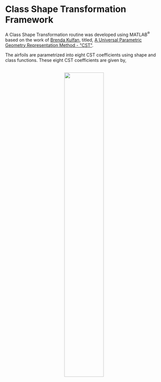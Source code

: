 # Class Shape Transformation Framework
<p align="justify">
  
  A Class Shape Transformation routine was developed using MATLAB<sup>®️</sup> based on the work of [Brenda Kulfan](https://www.brendakulfan.com/), titled, [A Universal Parametric Geometry Representation Method - "CST"](https://www.researchgate.net/publication/245430684_Universal_Parametric_Geometry_Representation_Method).
</p>

The airfoils are parametrized into eight CST coefficients using shape and class functions. These eight CST coefficients are given by,
<br/>
<br/>
<p align="center">
  <img align="center" src="https://github.com/kanakaero/airfoil-aerodynamic-geometric-coefficients-dataset/assets/93387754/7d492f4e-5497-48cd-9dcc-af385df13ae0" width="50%">
</p>
<br/>
<br/>
